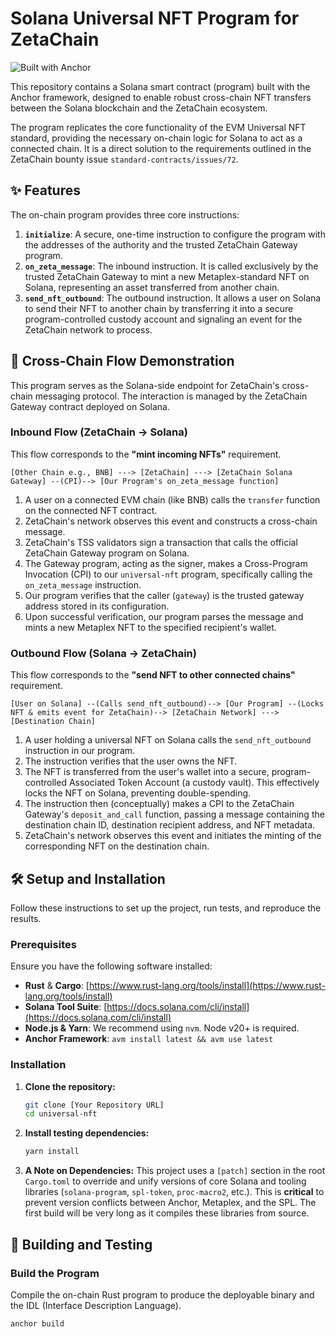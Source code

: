 # Solana Universal NFT Program for ZetaChain

![Built with Anchor](https://img.shields.io/badge/Built%20with-Anchor-blueviolet)

This repository contains a Solana smart contract (program) built with the Anchor framework, designed to enable robust cross-chain NFT transfers between the Solana blockchain and the ZetaChain ecosystem.

The program replicates the core functionality of the EVM Universal NFT standard, providing the necessary on-chain logic for Solana to act as a connected chain. It is a direct solution to the requirements outlined in the ZetaChain bounty issue `standard-contracts/issues/72`.

## ✨ Features

The on-chain program provides three core instructions:

1.  **`initialize`**: A secure, one-time instruction to configure the program with the addresses of the authority and the trusted ZetaChain Gateway program.
2.  **`on_zeta_message`**: The inbound instruction. It is called exclusively by the trusted ZetaChain Gateway to mint a new Metaplex-standard NFT on Solana, representing an asset transferred from another chain.
3.  **`send_nft_outbound`**: The outbound instruction. It allows a user on Solana to send their NFT to another chain by transferring it into a secure program-controlled custody account and signaling an event for the ZetaChain network to process.

## 🔗 Cross-Chain Flow Demonstration

This program serves as the Solana-side endpoint for ZetaChain's cross-chain messaging protocol. The interaction is managed by the ZetaChain Gateway contract deployed on Solana.

### Inbound Flow (ZetaChain → Solana)

This flow corresponds to the **"mint incoming NFTs"** requirement.

```
[Other Chain e.g., BNB] ---> [ZetaChain] ---> [ZetaChain Solana Gateway] --(CPI)--> [Our Program's on_zeta_message function]
```


1.  A user on a connected EVM chain (like BNB) calls the `transfer` function on the connected NFT contract.
2.  ZetaChain's network observes this event and constructs a cross-chain message.
3.  ZetaChain's TSS validators sign a transaction that calls the official ZetaChain Gateway program on Solana.
4.  The Gateway program, acting as the signer, makes a Cross-Program Invocation (CPI) to our `universal-nft` program, specifically calling the `on_zeta_message` instruction.
5.  Our program verifies that the caller (`gateway`) is the trusted gateway address stored in its configuration.
6.  Upon successful verification, our program parses the message and mints a new Metaplex NFT to the specified recipient's wallet.

### Outbound Flow (Solana → ZetaChain)

This flow corresponds to the **"send NFT to other connected chains"** requirement.

```
[User on Solana] --(Calls send_nft_outbound)--> [Our Program] --(Locks NFT & emits event for ZetaChain)--> [ZetaChain Network] ---> [Destination Chain]
```

1.  A user holding a universal NFT on Solana calls the `send_nft_outbound` instruction in our program.
2.  The instruction verifies that the user owns the NFT.
3.  The NFT is transferred from the user's wallet into a secure, program-controlled Associated Token Account (a custody vault). This effectively locks the NFT on Solana, preventing double-spending.
4.  The instruction then (conceptually) makes a CPI to the ZetaChain Gateway's `deposit_and_call` function, passing a message containing the destination chain ID, destination recipient address, and NFT metadata.
5.  ZetaChain's network observes this event and initiates the minting of the corresponding NFT on the destination chain.

## 🛠️ Setup and Installation

Follow these instructions to set up the project, run tests, and reproduce the results.

### Prerequisites

Ensure you have the following software installed:
*   **Rust** & **Cargo**: [https://www.rust-lang.org/tools/install](https://www.rust-lang.org/tools/install)
*   **Solana Tool Suite**: [https://docs.solana.com/cli/install](https://docs.solana.com/cli/install)
*   **Node.js & Yarn**: We recommend using `nvm`. Node v20+ is required.
*   **Anchor Framework**: `avm install latest && avm use latest`

### Installation

1.  **Clone the repository:**
    ```bash
    git clone [Your Repository URL]
    cd universal-nft
    ```

2.  **Install testing dependencies:**
    ```bash
    yarn install
    ```

3.  **A Note on Dependencies:** This project uses a `[patch]` section in the root `Cargo.toml` to override and unify versions of core Solana and tooling libraries (`solana-program`, `spl-token`, `proc-macro2`, etc.). This is **critical** to prevent version conflicts between Anchor, Metaplex, and the SPL. The first build will be very long as it compiles these libraries from source.

## 🚀 Building and Testing

### Build the Program

Compile the on-chain Rust program to produce the deployable binary and the IDL (Interface Description Language).

```bash
anchor build

